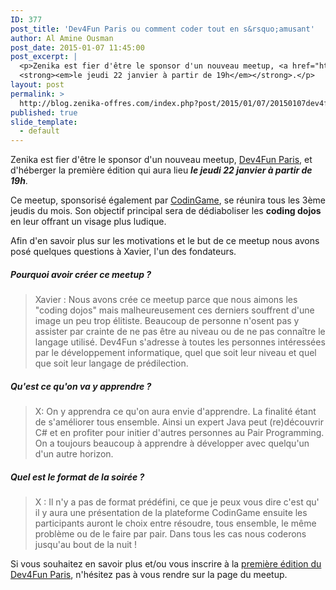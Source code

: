 ```yaml
---
ID: 377
post_title: 'Dev4Fun Paris ou comment coder tout en s&rsquo;amusant'
author: Al Amine Ousman
post_date: 2015-01-07 11:45:00
post_excerpt: |
  <p>Zenika est fier d'être le sponsor d'un nouveau meetup, <a href="http://www.meetup.com/Dev4Fun-Paris/">Dev4Fun Paris</a>, et d'héberger la première édition qui aura lieu <br />
  <strong><em>le jeudi 22 janvier à partir de 19h</em></strong>.</p>
layout: post
permalink: >
  http://blog.zenika-offres.com/index.php?post/2015/01/07/20150107dev4fun-paris-ou-comment-coder-tout-en-s-amusant/
published: true
slide_template:
  - default
---
```

Zenika est fier d'être le sponsor d'un nouveau meetup, <a href="http://www.meetup.com/Dev4Fun-Paris/">Dev4Fun Paris</a>, et d'héberger la première édition qui aura lieu
<strong><em>le jeudi 22 janvier à partir de 19h</em></strong>.

<!--more-->

Ce meetup, sponsorisé également par <a href="http://www.codingame.com/start">CodinGame</a>, se réunira tous les 3ème jeudis du mois. Son objectif principal sera de dédiaboliser les <strong>coding dojos</strong> en leur offrant un visage plus ludique.

Afin d'en savoir plus sur les motivations et le but de ce meetup nous avons posé quelques questions à Xavier, l'un des fondateurs.
<h5>Pourquoi avoir créer ce meetup ?</h5>
<blockquote>Xavier : Nous avons crée ce meetup parce que nous aimons les "coding dojos" mais malheureusement ces derniers souffrent d'une image un peu trop élitiste. Beaucoup de personne n'osent pas y assister par crainte de ne pas être au niveau ou de ne pas connaître le langage utilisé. Dev4Fun s'adresse à toutes les personnes intéressées par le développement informatique, quel que soit leur niveau et quel que soit leur langage de prédilection.</blockquote>
<h5>Qu'est ce qu'on va y apprendre ?</h5>
<blockquote>X: On y apprendra ce qu'on aura envie d'apprendre. La finalité étant de s'améliorer tous ensemble. Ainsi un expert Java peut (re)découvrir C# et en profiter pour initier d'autres personnes au Pair Programming. On a toujours beaucoup à apprendre à développer avec quelqu'un d'un autre horizon.</blockquote>
<h5>Quel est le format de la soirée ?</h5>
<blockquote>X : Il n'y a pas de format prédéfini, ce que je peux vous dire c'est qu' il y aura une présentation de la plateforme CodinGame ensuite les participants auront le choix entre résoudre, tous ensemble, le même problème ou de le faire par pair. Dans tous les cas nous coderons jusqu'au bout de la nuit !</blockquote>
Si vous souhaitez en savoir plus et/ou vous inscrire à la <a href="http://www.meetup.com/Dev4Fun-Paris/events/219320820/">première édition du Dev4Fun Paris</a>, n'hésitez pas à vous rendre sur la page du meetup.